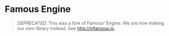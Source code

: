 Famous Engine
=================

> *DEPRECATED.* This was a fork of Famous' Engine. We are now making our own library instead. See http://infamous.io.
